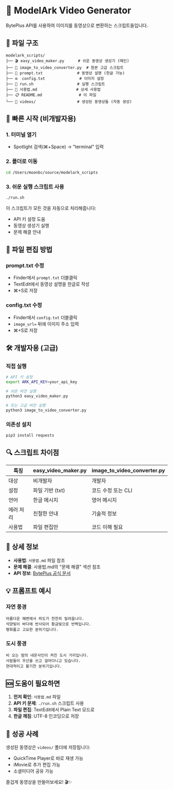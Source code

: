 # 🎥 ModelArk Video Generator

BytePlus API를 사용하여 이미지를 동영상으로 변환하는 스크립트들입니다.

## 📁 파일 구조

```
modelark_scripts/
├── 🎬 easy_video_maker.py      # 쉬운 동영상 생성기 (메인)
├── 🔧 image_to_video_converter.py  # 원본 고급 스크립트
├── 📝 prompt.txt               # 동영상 설명 (한글 가능)
├── ⚙️  config.txt               # 이미지 설정
├── 🚀 run.sh                   # 실행 스크립트
├── 📖 사용법.md                 # 상세 사용법
├── 📋 README.md                # 이 파일
└── 📁 videos/                  # 생성된 동영상들 (자동 생성)
```

## 🚀 빠른 시작 (비개발자용)

### 1. 터미널 열기
- Spotlight 검색(⌘+Space) → "terminal" 입력

### 2. 폴더로 이동
```bash
cd /Users/moonbc/source/modelark_scripts
```

### 3. 쉬운 실행 스크립트 사용
```bash
./run.sh
```

이 스크립트가 모든 것을 자동으로 처리해줍니다:
- API 키 설정 도움
- 동영상 생성기 실행
- 문제 해결 안내

## 📝 파일 편집 방법

### prompt.txt 수정
- Finder에서 `prompt.txt` 더블클릭
- TextEdit에서 동영상 설명을 한글로 작성
- ⌘+S로 저장

### config.txt 수정  
- Finder에서 `config.txt` 더블클릭
- `image_url=` 뒤에 이미지 주소 입력
- ⌘+S로 저장

## 🛠 개발자용 (고급)

### 직접 실행
```bash
# API 키 설정
export ARK_API_KEY=your_api_key

# 쉬운 버전 실행
python3 easy_video_maker.py

# 또는 고급 버전 실행
python3 image_to_video_converter.py
```

### 의존성 설치
```bash
pip3 install requests
```

## 🔍 스크립트 차이점

| 특징 | easy_video_maker.py | image_to_video_converter.py |
|------|---------------------|----------------------------|
| 대상 | 비개발자 | 개발자 |
| 설정 | 파일 기반 (txt) | 코드 수정 또는 CLI |
| 언어 | 한글 메시지 | 영어 메시지 |
| 에러 처리 | 친절한 안내 | 기술적 정보 |
| 사용법 | 파일 편집만 | 코드 이해 필요 |

## 📖 상세 정보

- **사용법**: `사용법.md` 파일 참조
- **문제 해결**: 사용법.md의 "문제 해결" 섹션 참조
- **API 정보**: [BytePlus 공식 문서](https://www.bytepluses.com)

## 💡 프롬프트 예시

### 자연 풍경
```
아름다운 해변에서 파도가 천천히 밀려옵니다.
석양빛이 바다에 반사되어 황금빛으로 반짝입니다.
평화롭고 고요한 분위기입니다.
```

### 도시 풍경
```
비 오는 밤의 네온사인이 켜진 도시 거리입니다.
사람들이 우산을 쓰고 걸어다니고 있습니다.
현대적이고 활기찬 분위기입니다.
```

## 🆘 도움이 필요하면

1. **먼저 확인**: `사용법.md` 파일
2. **API 키 문제**: `./run.sh` 스크립트 사용
3. **파일 편집**: TextEdit에서 Plain Text 모드로
4. **한글 깨짐**: UTF-8 인코딩으로 저장

## 🎊 성공 사례

생성된 동영상은 `videos/` 폴더에 저장됩니다:
- QuickTime Player로 바로 재생 가능
- iMovie로 추가 편집 가능
- 소셜미디어 공유 가능

즐겁게 동영상을 만들어보세요! 🎬✨
